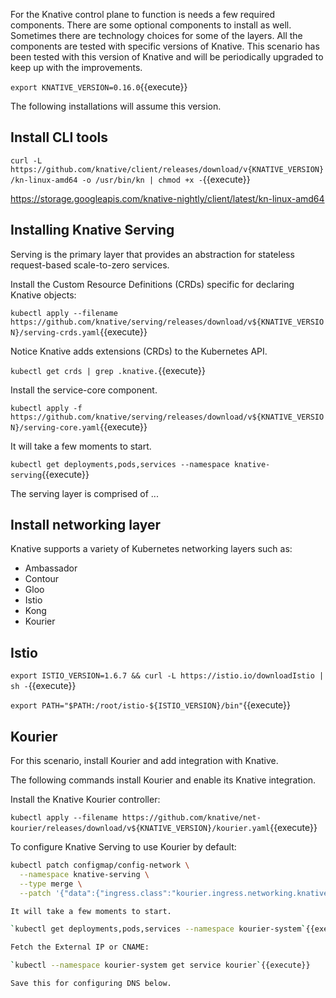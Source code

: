 For the Knative control plane to function is needs a few required components. There are some optional components to install as well.  Sometimes there are technology choices for some of the layers. All the components are tested with specific versions of Knative. This scenario has been tested with this version of Knative and will be periodically upgraded to keep up with the improvements.

`export KNATIVE_VERSION=0.16.0`{{execute}}

The following installations will assume this version.

## Install CLI tools

`curl -L https://github.com/knative/client/releases/download/v{KNATIVE_VERSION}/kn-linux-amd64 -o /usr/bin/kn | chmod +x -`{{execute}}

https://storage.googleapis.com/knative-nightly/client/latest/kn-linux-amd64

## Installing Knative Serving

Serving is the primary layer that provides an abstraction for stateless request-based scale-to-zero services.

Install the Custom Resource Definitions (CRDs) specific for declaring Knative objects:

`kubectl apply --filename https://github.com/knative/serving/releases/download/v${KNATIVE_VERSION}/serving-crds.yaml`{{execute}}

Notice Knative adds extensions (CRDs) to the Kubernetes API.

`kubectl get crds | grep .knative.`{{execute}}

Install the service-core component.

`kubectl apply -f https://github.com/knative/serving/releases/download/v${KNATIVE_VERSION}/serving-core.yaml`{{execute}}

It will take a few moments to start.

`kubectl get deployments,pods,services --namespace knative-serving`{{execute}}

The serving layer is comprised of ...

## Install networking layer

Knative supports a variety of Kubernetes networking layers such as:

- Ambassador
- Contour
- Gloo
- Istio
- Kong
- Kourier

## Istio

`export ISTIO_VERSION=1.6.7 && curl -L https://istio.io/downloadIstio | sh -`{{execute}}

`export PATH="$PATH:/root/istio-${ISTIO_VERSION}/bin"`{{execute}}


## Kourier
For this scenario, install Kourier and add integration with Knative.

The following commands install Kourier and enable its Knative integration.

Install the Knative Kourier controller:

`kubectl apply --filename https://github.com/knative/net-kourier/releases/download/v${KNATIVE_VERSION}/kourier.yaml`{{execute}}

To configure Knative Serving to use Kourier by default:

```bash
kubectl patch configmap/config-network \
  --namespace knative-serving \
  --type merge \
  --patch '{"data":{"ingress.class":"kourier.ingress.networking.knative.dev"}}'```{{execute}}

It will take a few moments to start.

`kubectl get deployments,pods,services --namespace kourier-system`{{execute}}

Fetch the External IP or CNAME:

`kubectl --namespace kourier-system get service kourier`{{execute}}

Save this for configuring DNS below.
